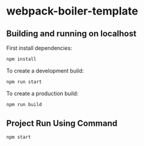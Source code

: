 # webpack-boiler-template

## Building and running on localhost

First install dependencies:

```sh
npm install
```
To create a development build:

```sh
npm run start
```
To create a production build:

```sh
npm run build
```

## Project Run Using Command

```sh
npm start
```



